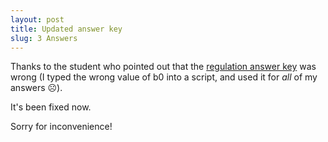 ```yaml
---
layout: post
title: Updated answer key
slug: 3 Answers
---
```


Thanks to the student who pointed out that the [regulation answer key](materials/regulation.key.pdf) was wrong (I typed the wrong value of b0 into a script, and used it for _all_ of my answers ☹).

It's been fixed now.

Sorry for inconvenience!

